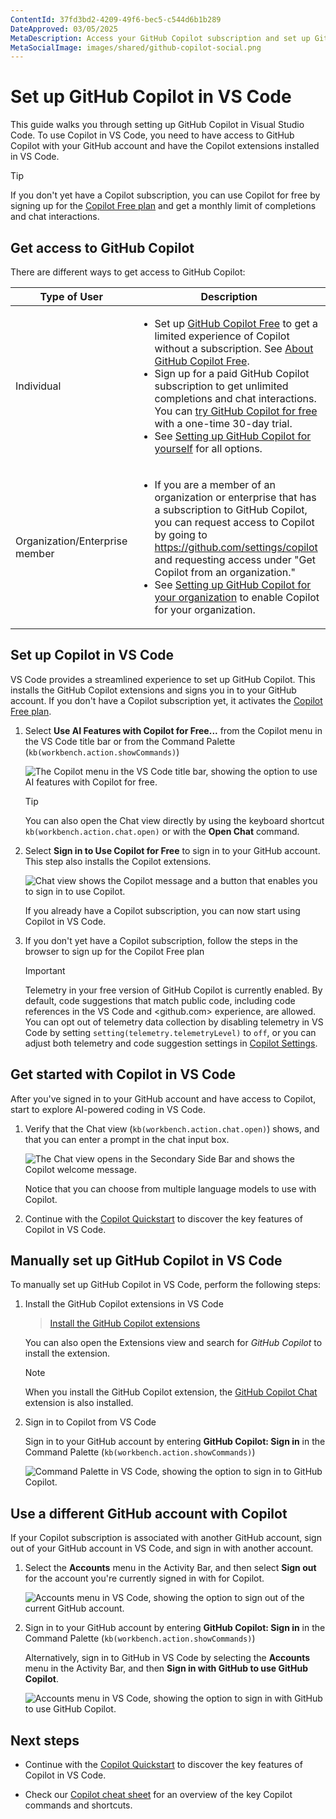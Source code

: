 ```yaml
---
ContentId: 37fd3bd2-4209-49f6-bec5-c544d6b1b289
DateApproved: 03/05/2025
MetaDescription: Access your GitHub Copilot subscription and set up GitHub Copilot in Visual Studio.
MetaSocialImage: images/shared/github-copilot-social.png
---
```

# Set up GitHub Copilot in VS Code

This guide walks you through setting up GitHub Copilot in Visual Studio Code. To use Copilot in VS Code, you need to have access to GitHub Copilot with your GitHub account and have the Copilot extensions installed in VS Code.

> [!TIP]
> If you don't yet have a Copilot subscription, you can use Copilot for free by signing up for the [Copilot Free plan](https://github.com/github-copilot/signup) and get a monthly limit of completions and chat interactions.

## Get access to GitHub Copilot

There are different ways to get access to GitHub Copilot:

| Type of User                   | Description |
|--------------------------------|-------------|
| Individual                     | <ul><li>Set up [GitHub Copilot Free](https://github.com/github-copilot/signup) to get a limited experience of Copilot without a subscription. See [About GitHub Copilot Free](https://docs.github.com/en/copilot/managing-copilot/managing-copilot-as-an-individual-subscriber/about-github-copilot-free).</li><li>Sign up for a paid GitHub Copilot subscription to get unlimited completions and chat interactions. You can [try GitHub Copilot for free](https://github.com/github-copilot/signup?ref_cta=Copilot+trial&ref_loc=about+github+copilot&ref_page=docs) with a one-time 30-day trial.</li><li>See [Setting up GitHub Copilot for yourself](https://docs.github.com/en/copilot/setting-up-github-copilot/setting-up-github-copilot-for-yourself) for all options. </li></ul> |
| Organization/Enterprise member | <ul><li>If you are a member of an organization or enterprise that has a subscription to GitHub Copilot, you can request access to Copilot by going to <https://github.com/settings/copilot> and requesting access under "Get Copilot from an organization."</li><li>See [Setting up GitHub Copilot for your organization](https://docs.github.com/en/copilot/setting-up-github-copilot/setting-up-github-copilot-for-your-organization) to enable Copilot for your organization.</li></ul> |

## Set up Copilot in VS Code

VS Code provides a streamlined experience to set up GitHub Copilot. This installs the GitHub Copilot extensions and signs you in to your GitHub account. If you don't have a Copilot subscription yet, it activates the [Copilot Free plan](https://github.com/github-copilot/signup).

1. Select **Use AI Features with Copilot for Free...** from the Copilot menu in the VS Code title bar or from the Command Palette (`kb(workbench.action.showCommands)`)

    ![The Copilot menu in the VS Code title bar, showing the option to use AI features with Copilot for free.](images/setup/copilot-menu-use-ai-features.png)

    > [!TIP]
    > You can also open the Chat view directly by using the keyboard shortcut `kb(workbench.action.chat.open)` or with the **Open Chat** command.

1. Select **Sign in to Use Copilot for Free** to sign in to your GitHub account. This step also installs the Copilot extensions.

    ![Chat view shows the Copilot message and a button that enables you to sign in to use Copilot.](images/setup/copilot-chat-view-new-user.png)

    If you already have a Copilot subscription, you can now start using Copilot in VS Code.

1. If you don't yet have a Copilot subscription, follow the steps in the browser to sign up for the Copilot Free plan

    > [!IMPORTANT]
    > Telemetry in your free version of GitHub Copilot is currently enabled. By default, code suggestions that match public code, including code references in the VS Code and <github.com> experience, are allowed. You can opt out of telemetry data collection by disabling telemetry in VS Code by setting `setting(telemetry.telemetryLevel)` to `off`, or you can adjust both telemetry and code suggestion settings in [Copilot Settings](https://github.com/settings/copilot).

## Get started with Copilot in VS Code

After you've signed in to your GitHub account and have access to Copilot, start to explore AI-powered coding in VS Code.

1. Verify that the Chat view (`kb(workbench.action.chat.open)`) shows, and that you can enter a prompt in the chat input box.

    ![The Chat view opens in the Secondary Side Bar and shows the Copilot welcome message.](images/setup/copilot-chat-view-welcome.png)

    Notice that you can choose from multiple language models to use with Copilot.

1. Continue with the [Copilot Quickstart](/docs/copilot/getting-started.md) to discover the key features of Copilot in VS Code.

## Manually set up GitHub Copilot in VS Code

To manually set up GitHub Copilot in VS Code, perform the following steps:

1. Install the GitHub Copilot extensions in VS Code

    > <a class="install-extension-btn" href="vscode:extension/GitHub.copilot?referrer=docs-copilot-setup">Install the GitHub Copilot extensions</a>

    You can also open the Extensions view and search for *GitHub Copilot* to install the extension.

    > [!NOTE]
    > When you install the GitHub Copilot extension, the [GitHub Copilot Chat](https://marketplace.visualstudio.com/items?itemName=GitHub.copilot-chat) extension is also installed.

1. Sign in to Copilot from VS Code

    Sign in to your GitHub account by entering **GitHub Copilot: Sign in** in the Command Palette (`kb(workbench.action.showCommands)`)

    ![Command Palette in VS Code, showing the option to sign in to GitHub Copilot.](images/setup/command-palette-copilot-sign-in.png)

## Use a different GitHub account with Copilot

If your Copilot subscription is associated with another GitHub account, sign out of your GitHub account in VS Code, and sign in with another account.

1. Select the **Accounts** menu in the Activity Bar, and then select **Sign out** for the account you're currently signed in with for Copilot.

    ![Accounts menu in VS Code, showing the option to sign out of the current GitHub account.](images/setup/vscode-accounts-menu-signout.png)

1. Sign in to your GitHub account by entering **GitHub Copilot: Sign in** in the Command Palette (`kb(workbench.action.showCommands)`)

    Alternatively, sign in to GitHub in VS Code by selecting the **Accounts** menu in the Activity Bar, and then **Sign in with GitHub to use GitHub Copilot**.

    ![Accounts menu in VS Code, showing the option to sign in with GitHub to use GitHub Copilot.](images/setup/vscode-accounts-menu.png)

## Next steps

* Continue with the [Copilot Quickstart](/docs/copilot/getting-started.md) to discover the key features of Copilot in VS Code.

* Check our [Copilot cheat sheet](/docs/copilot/reference/copilot-vscode-features.md) for an overview of the key Copilot commands and shortcuts.
